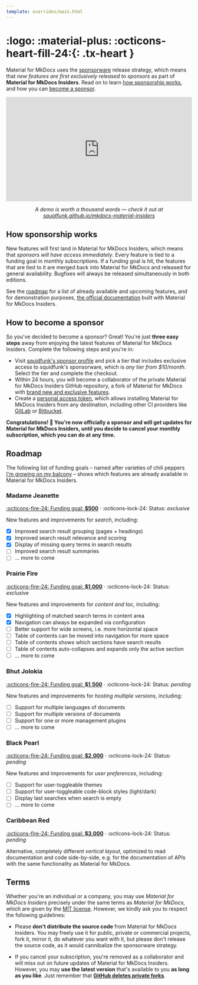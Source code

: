 ```yaml
---
template: overrides/main.html
---
```


# <span hidden>Sponsorship</span> :logo: :material-plus: :octicons-heart-fill-24:{: .tx-heart }

Material for MkDocs uses the [sponsorware][1] release strategy, which means
that _new features are first exclusively released to sponsors_ as part of
__Material for MkDocs Insiders__. Read on to learn [how sponsorship works][2],
and how you can [become a sponsor][3].

  [1]: https://github.com/sponsorware/docs
  [2]: #how-sponsorship-works
  [3]: #how-to-become-a-sponsor

<div style="width:100%;height:0px;position:relative;padding-bottom:56.138%;">
  <iframe src="https://streamable.com/e/h9pyjk" frameborder="0" width="100%" height="100%" allowfullscreen style="width:100%;height:100%;position:absolute;left:0px;top:0px;overflow:hidden;"></iframe>
</div>
<p style="text-align: center; font-style: oblique">
  A demo is worth a thousand words — check it out at <br />
  <a href="https://squidfunk.github.io/mkdocs-material-insiders/">
    squidfunk.github.io/mkdocs-material-insiders
  </a>
</p>

## How sponsorship works

New features will first land in Material for MkDocs Insiders, which means that
_sponsors will have access immediately_. Every feature is tied to a funding
goal in monthly subscriptions. If a funding goal is hit, the features that are
tied to it are merged back into Material for MkDocs and released for general
availability. Bugfixes will always be released simultaneously in both editions.

See the [roadmap][4] for a list of already available and upcoming features, and
for demonstration purposes, [the official documentation][5] built with Material
for MkDocs Insiders.

  [4]: #roadmap
  [5]: https://squidfunk.github.io/mkdocs-material-insiders/

## How to become a sponsor

So you've decided to become a sponsor? Great! You're just __three easy steps__
away from enjoying the latest features of Material for MkDocs Insiders.
Complete the following steps and you're in:

- Visit [squidfunk's sponsor profile][6] and pick a tier that includes exclusive
  access to squidfunk's sponsorware, which is _any tier from $10/month_. Select
  the tier and complete the checkout.
- Within 24 hours, you will become a collaborator of the private Material for
  MkDocs Insiders GitHub repository, a fork of Material for MkDocs with
  [brand new and exclusive features][7].
- Create a [personal access token][8], which allows installing Material for
  MkDocs Insiders from any destination, including other CI providers like
  [GitLab][9] or [Bitbucket][10].

__Congratulations! :partying_face: You're now officially a sponsor and will
get updates for Material for MkDocs Insiders, until you decide to cancel your
monthly subscription, which you can do at any time.__

  [6]: https://github.com/sponsors/squidfunk
  [7]: #roadmap
  [8]: https://docs.github.com/en/github/authenticating-to-github/creating-a-personal-access-token
  [9]: https://gitlab.com
  [10]: https://bitbucket.org

## Roadmap

The following list of funding goals – named after varieties of chili peppers 
[I'm growing on my balcony][11] – shows which features are already available
in Material for MkDocs Insiders.

  [11]: https://www.instagram.com/squidfunk/

### Madame Jeanette

[:octicons-fire-24: Funding goal: __$500__][6] ·
:octicons-lock-24: Status: _exclusive_

New features and improvements for _search_, including:

- [x] Improved search result grouping (pages + headings)
- [x] Improved search result relevance and scoring
- [x] Display of missing query terms in search results
- [ ] Improved search result summaries
- [ ] ... more to come

### Prairie Fire

[:octicons-fire-24: Funding goal: __$1,000__][6] ·
:octicons-lock-24: Status: _exclusive_

New features and improvements for _content and toc_, including:

- [x] Highlighting of matched search terms in content area
- [x] Navigation can always be expanded via configuration
- [ ] Better support for wide screens, i.e. more horizontal space
- [ ] Table of contents can be moved into navigation for more space
- [ ] Table of contents shows which sections have search results
- [ ] Table of contents auto-collapses and expands only the active section
- [ ] ... more to come

### Bhut Jolokia

[:octicons-fire-24: Funding goal: __$1,500__][6] ·
:octicons-lock-24: Status: _pending_

New features and improvements for _hosting multiple versions_, including:

- [ ] Support for multiple languages of documents 
- [ ] Support for multiple versions of documents
- [ ] Support for one or more management plugins
- [ ] ... more to come

### Black Pearl

[:octicons-fire-24: Funding goal: __$2,000__][6] ·
:octicons-lock-24: Status: _pending_

New features and improvements for _user preferences_, including:

- [ ] Support for user-toggleable themes
- [ ] Support for user-toggleable code-block styles (light/dark)
- [ ] Display last searches when search is empty
- [ ] ... more to come

### Caribbean Red

[:octicons-fire-24: Funding goal: __$3,000__][6] ·
:octicons-lock-24: Status: _pending_

Alternative, completely different _vertical layout_, optimized to read
documentation and code side-by-side, e.g. for the documentation of APIs with
the same functionality as Material for MkDocs.

## Terms

Whether you're an individual or a company, you may use _Material for MkDocs
Insiders_ precisely under the same terms as _Material for MkDocs_, which are
given by the [MIT license][12]. However, we kindly ask you to respect
the following guidelines:

- Please __don't distribute the source code__ from Material for MkDocs Insiders.
  You may freely use it for public, private or commercial projects, fork it,
  mirror it, do whatever you want with it, but please don't release the source
  code, as it would cannibalize the sponsorware strategy.

- If you cancel your subscription, you're removed as a collaborator and will
  miss out on future updates of Material for MkDocs Insiders. However, you may
  __use the latest version__ that's available to you __as long as you like__.
  Just remember that __[GitHub deletes private forks][13]__.

  [12]: license.md
  [13]: https://docs.github.com/en/github/setting-up-and-managing-your-github-user-account/removing-a-collaborator-from-a-personal-repository
